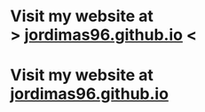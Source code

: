 <!-- ### <h1>Visit my website at [jordimas96.github.io](https://jordimas96.github.io/)</h1> -->

# <h1>Visit my website at <br> > [jordimas96.github.io](https://jordimas96.github.io/) < </h1>



# Visit my website at [jordimas96.github.io](https://jordimas96.github.io/)


<!--
**jordimas96/jordimas96** is a ✨ _special_ ✨ repository because its `README.md` (this file) appears on your GitHub profile.

Here are some ideas to get you started:

- 🔭 I’m currently working on ...
- 🌱 I’m currently learning ...
- 👯 I’m looking to collaborate on ...
- 🤔 I’m looking for help with ...
- 💬 Ask me about ...
- 📫 How to reach me: ...
- ⚡ Fun fact: ...
-->
